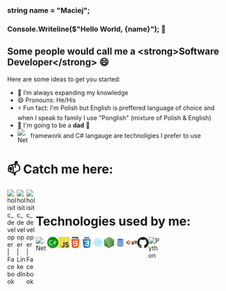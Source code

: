 ### string name = "Maciej";
### Console.Writeline($"Hello World, {name}"); 👋
## Some people would call me a &lt;strong&gt;<strong>Software Developer</strong>&lt;/strong&gt; 😄

Here are some ideas to get you started:

- 🌱 I’m always expanding my knowledge
- 😄 Pronouns: He/His
- ⚡ Fun fact: I'm Polish but English is preffered language of choice and when I speak to family I use "Ponglish" (mixture of Polish & English)
- 👶 I'm going to be a <b>dad</b> 🎉
- <img align="center" alt=".Net" width="24px" src="https://upload.wikimedia.org/wikipedia/commons/7/7d/Microsoft_.NET_logo.svg" style="max-width: 26px;"> framework and C# langauge are technoligies I prefer to use
<!--- 🤔 I’m looking for help with -->
# 📫 Catch me here:
<p><a href="https://www.facebook.com/mattkaydev" rel="nofollow"><img align="left" alt="holisitc_developer | Facebook" width="22px" src="https://img.icons8.com/external-justicon-flat-justicon/2x/external-facebook-social-media-justicon-flat-justicon.png" data-canonical-src="https://cdn.jsdelivr.net/npm/simple-icons@v3/icons/linkedin.svg" style="max-width: 100%;"></a><a href="https://www.linkedin.com/in/maciejkolacinski/" rel="nofollow"><img align="left" alt="holisitc_developer | LinkedIn" width="22px" src="https://img.icons8.com/external-justicon-flat-justicon/2x/external-linkedin-social-media-justicon-flat-justicon.png" data-canonical-src="https://cdn.jsdelivr.net/npm/simple-icons@v3/icons/linkedin.svg" style="max-width: 100%;"></a><a href="https://www.instagram.com/mattkaydev/" rel="nofollow"><img align="left" alt="holisitc_developer | Facebook" width="22px" src="https://img.icons8.com/external-justicon-flat-justicon/2x/external-instagram-social-media-justicon-flat-justicon.png" data-canonical-src="https://cdn.jsdelivr.net/npm/simple-icons@v3/icons/linkedin.svg" style="max-width: 100%;"></a>
<a href="#" class="fa fa-facebook"></a></p></br>

# Technologies used by me:
<p>
  <img align="left" alt=".Net" width="26px" src="https://upload.wikimedia.org/wikipedia/commons/7/7d/Microsoft_.NET_logo.svg" style="max-width: 100%;">
  <img align="left" alt="CSharp" width="26px" src="https://raw.githubusercontent.com/github/explore/80688e429a7d4ef2fca1e82350fe8e3517d3494d/topics/csharp/csharp.png" style="max-width: 100%;">
  <img align="left" alt="JavaScript" width="26px" src="https://raw.githubusercontent.com/github/explore/80688e429a7d4ef2fca1e82350fe8e3517d3494d/topics/javascript/javascript.png" style="max-width: 100%;">
<img align="left" alt="HTML5" width="26px" src="https://raw.githubusercontent.com/github/explore/80688e429a7d4ef2fca1e82350fe8e3517d3494d/topics/html/html.png" style="max-width: 100%;">  
<img align="left" alt="CSS3" width="26px" src="https://raw.githubusercontent.com/github/explore/80688e429a7d4ef2fca1e82350fe8e3517d3494d/topics/css/css.png" style="max-width: 100%;">
<img align="left" alt="React" width="26px" src="https://raw.githubusercontent.com/github/explore/80688e429a7d4ef2fca1e82350fe8e3517d3494d/topics/react/react.png" style="max-width: 100%;">
<img align="left" alt="Node.js" width="26px" src="https://raw.githubusercontent.com/github/explore/80688e429a7d4ef2fca1e82350fe8e3517d3494d/topics/nodejs/nodejs.png" style="max-width: 100%;">
<img align="left" alt="SQL" width="26px" src="https://raw.githubusercontent.com/github/explore/80688e429a7d4ef2fca1e82350fe8e3517d3494d/topics/sql/sql.png" style="max-width: 100%;">
<img align="left" alt="Git" width="26px" src="https://raw.githubusercontent.com/github/explore/80688e429a7d4ef2fca1e82350fe8e3517d3494d/topics/git/git.png" style="max-width: 100%;">
<img align="left" alt="GitHub" width="26px" src="https://raw.githubusercontent.com/github/explore/78df643247d429f6cc873026c0622819ad797942/topics/github/github.png" style="max-width: 100%;">
<img align="left" alt="Python" width="26px" src="https://upload.wikimedia.org/wikipedia/commons/thumb/c/c3/Python-logo-notext.svg/1200px-Python-logo-notext.svg.png" style="max-width:100%;"></p>
